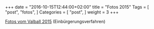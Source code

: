 +++
date = "2016-10-15T12:44:00+02:00"
title = "Fotos 2015"
Tags = [
  "post", "fotos",
]
Categories = [
  "post",
]
weight = 3
+++

[Fotos vom Valball 2015](http://www.valball.de/2015/fotos2015/)
(Einbürgerungsverfahren)
